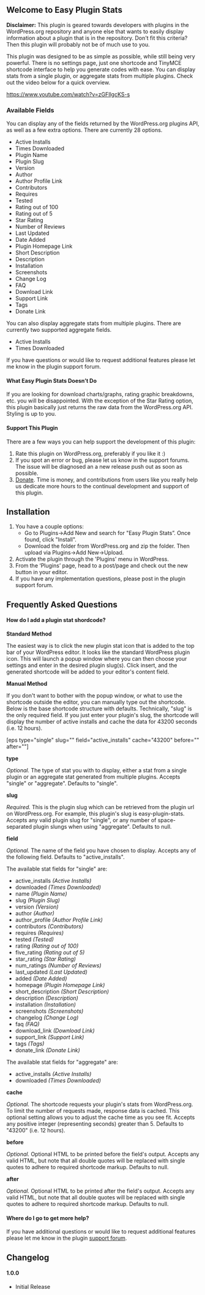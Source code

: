 ## Welcome to Easy Plugin Stats

**Disclaimer:** This plugin is geared towards developers with plugins in the WordPress.org repository and anyone else that wants to easily display information about a plugin that is in the repository. Don't fit this criteria? Then this plugin will probably not be of much use to you. 

This plugin was designed to be as simple as possible, while still being very powerful. There is no settings page, just one shortcode and TinyMCE shortcode interface to help you generate codes with ease. You can display stats from a single plugin, or aggregate stats from multiple plugins. Check out the video below for a quick overview.

https://www.youtube.com/watch?v=zGFIlgcKS-s

### Available Fields

You can display any of the fields returned by the WordPress.org plugins API, as well as a few extra options. There are currently 28 options.

* Active Installs
* Times Downloaded
* Plugin Name
* Plugin Slug
* Version
* Author
* Author Profile Link
* Contributors
* Requires
* Tested
* Rating out of 100
* Rating out of 5
* Star Rating
* Number of Reviews
* Last Updated
* Date Added
* Plugin Homepage Link
* Short Description
* Description
* Installation
* Screenshots
* Change Log
* FAQ
* Download Link
* Support Link
* Tags
* Donate Link

You can also display aggregate stats from multiple plugins. There are currently two supported aggregate fields.

* Active Installs
* Times Downloaded

If you have questions or would like to request additional features please let me know in the plugin support forum.

#### What Easy Plugin Stats Doesn’t Do

If you are looking for download charts/graphs, rating graphic breakdowns, etc. you will be disappointed. With the exception of the Star Rating option, this plugin basically just returns the raw data from the WordPress.org API. Styling is up to you. 

#### Support This Plugin

There are a few ways you can help support the development of this plugin:

1. Rate this plugin on WordPress.org, preferably if you like it :)
1. If you spot an error or bug, please let us know in the support forums. The issue will be diagnosed an a new release push out as soon as possible.
1. [Donate](https://www.paypal.com/cgi-bin/webscr?cmd=_s-xclick&hosted_button_id=5BQQ26BHVMEYW). Time is money, and contributions from users like you really help us dedicate more hours to the continual development and support of this plugin.


## Installation

1. You have a couple options:
	* Go to Plugins->Add New and search for "Easy Plugin Stats”. Once found, click "Install".
	* Download the folder from WordPress.org and zip the folder. Then upload via Plugins->Add New->Upload.
2. Activate the plugin through the 'Plugins' menu in WordPress.
3. From the ‘Plugins’ page, head to a post/page and check out the new button in your editor.
4. If you have any implementation questions, please post in the plugin support forum.


## Frequently Asked Questions

#### How do I add a plugin stat shordcode?

**Standard Method**

The easiest way is to click the new plugin stat icon that is added to the top bar of your WordPress editor. It looks like the standard WordPress plugin icon. This will launch a popup window where you can then choose your settings and enter in the desired plugin slug(s). Click insert, and the generated shortcode will be added to your editor's content field. 

**Manual Method**

If you don't want to bother with the popup window, or what to use the shortcode outside the editor, you can manually type out the shortcode. Below is the base shortcode structure with defaults. Technically, "slug" is the only required field. If you just enter your plugin's slug, the shortcode will display the number of active installs and cache the data for 43200 seconds (i.e. 12 hours). 

[eps type="single" slug="" field="active_installs" cache="43200" before="" after=""]

**type** 

*Optional.* The type of stat you with to display, either a stat from a single plugin or an aggregate stat generated from multiple plugins. Accepts "single" or "aggregate". Defaults to "single".

**slug** 

*Required.* This is the plugin slug which can be retrieved from the plugin url on WordPress.org. For example, this plugin's slug is easy-plugin-stats. Accepts any valid plugin slug for "single", or any number of space-separated plugin slungs when using "aggregate". Defaults to null.

**field** 

*Optional.* The name of the field you have chosen to display. Accepts any of the following field. Defaults to "active_installs".

The available stat fields for "single" are:

* active_installs *(Active Installs)*
* downloaded *(Times Downloaded)*
* name *(Plugin Name)*
* slug *(Plugin Slug)*
* version *(Version)*
* author *(Author)*
* author_profile *(Author Profile Link)*
* contributors *(Contributors)*
* requires *(Requires)*
* tested *(Tested)*
* rating *(Rating out of 100)*
* five_rating *(Rating out of 5)*
* star_rating *(Star Rating)*
* num_ratings *(Number of Reviews)*
* last_updated *(Last Updated)*
* added *(Date Added)*
* homepage *(Plugin Homepage Link)*
* short_description *(Short Description)*
* description *(Description)*
* installation *(Installation)*
* screenshots *(Screenshots)*
* changelog *(Change Log)*
* faq *(FAQ)*
* download_link *(Download Link)*
* support_link *(Support Link)*
* tags *(Tags)*
* donate_link *(Donate Link)*

The available stat fields for "aggregate" are:

* active_installs *(Active Installs)*
* downloaded *(Times Downloaded)*

**cache** 

*Optional.* The shortcode requests your plugin's stats from WordPress.org. To limit the number of requests made, response data is cached. This optional setting allows you to adjust the cache time as you see fit. Accepts any positive integer (representing seconds) greater than 5. Defaults to "43200" (i.e. 12 hours).

**before**

*Optional.* Optional HTML to be printed before the field's output. Accepts any valid HTML, but note that all double quotes will be replaced with single quotes to adhere to required shortcode markup. Defaults to null.

**after** 

*Optional.* Optional HTML to be printed after the field's output. Accepts any valid HTML, but note that all double quotes will be replaced with single quotes to adhere to required shortcode markup. Defaults to null.

#### Where do I go to get more help?

If you have additional questions or would like to request additional features please let me know in the plugin [support forum](https://wordpress.org/support/plugin/easy-plugin-stats).

## Changelog

#### 1.0.0
* Initial Release
